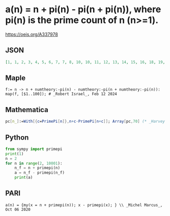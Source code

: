 # a\(n\) \= n \+ pi\(n\) \- pi\(n \+ pi\(n\)\), where pi\(n\) is the prime count of n \(n\>\=1\)\.
https://oeis.org/A337978
## JSON
```JSON
[1, 1, 2, 3, 4, 5, 6, 7, 7, 8, 10, 10, 11, 12, 13, 14, 15, 16, 18, 19, 19, 20, 21, 22, 23, 24, 25, 25, 27, 28, 29, 29, 30, 31, 32, 32, 34, 35, 36, 37, 38, 39, 41, 42, 42, 43, 44, 45, 46, 47, 48, 48, 50, 51, 51, 52, 52, 53, 55, 56, 57, 58, 59, 60, 60, 61, 63]
```
## Maple
```Maple
f:= n -> n + numtheory:-pi(n) - numtheory:-pi(n + numtheory:-pi(n)):
map(f, [$1..100]); # _Robert Israel_, Feb 12 2024
```
## Mathematica
```Mathematica
pc[n_]:=With[{c=PrimePi[n]},n+c-PrimePi[n+c]]; Array[pc,70] (* _Harvey P. Dale_, Jan 18 2024 *)
```
## Python
```Python
from sympy import primepi
print(1)
n = 2
for n in range(2, 10001):
    n_f = n + primepi(n)
    a = n_f - primepi(n_f)
    print(a)
```
## PARI
```PARI
a(n) = {my(x = n + primepi(n)); x - primepi(x); } \\ _Michel Marcus_, Oct 06 2020
```
